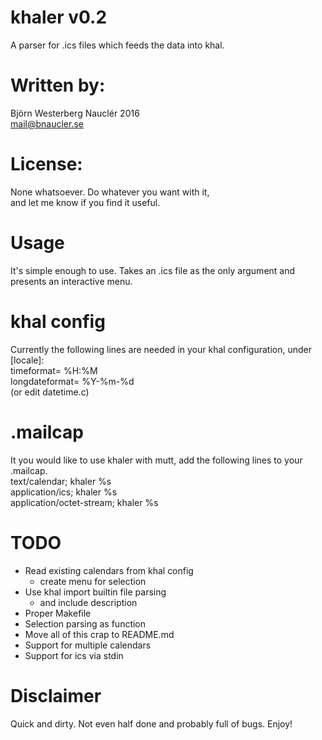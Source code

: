# khaler v0.2 
A parser for .ics files which feeds the data into khal.  

# Written by:  
Björn Westerberg Nauclér 2016  
mail@bnaucler.se

# License: 
None whatsoever. Do whatever you want with it,  
and let me know if you find it useful.

# Usage
It's simple enough to use. Takes an .ics file as the only argument and presents an interactive menu. 

# khal config
Currently the following lines are needed in your khal configuration, under [locale]:  
timeformat= %H:%M  
longdateformat= %Y-%m-%d  
(or edit datetime.c)

# .mailcap
It you would like to use khaler with mutt, add the following lines to your .mailcap.  
text/calendar; khaler %s  
application/ics; khaler %s  
application/octet-stream; khaler %s

# TODO
* Read existing calendars from khal config
	- create menu for selection
* Use khal import builtin file parsing
	- and include description
* Proper Makefile
* Selection parsing as function
* Move all of this crap to README.md
* Support for multiple calendars
* Support for ics via stdin

# Disclaimer
Quick and dirty. Not even half done and probably full of bugs. Enjoy!

